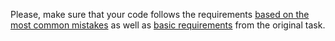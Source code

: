 Please, make sure that your code follows the requirements [based on the most common mistakes](https://kottans.org/documentation/docs/doc/code-review/#a-tiny-js-world----pre-oop) as well as [basic requirements](https://github.com/OleksiyRudenko/a-tiny-JS-world#the-job) from the original task.

